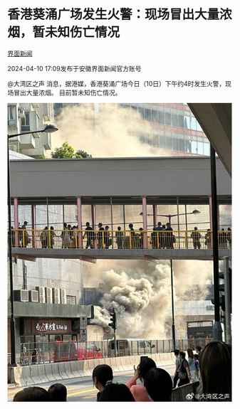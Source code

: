 # 香港葵涌广场发生火警：现场冒出大量浓烟，暂未知伤亡情况

[](https://news.qq.com/omn/author/8QMc3HhU640dvD%2Fd)

[界面新闻](https://news.qq.com/omn/author/8QMc3HhU640dvD%2Fd)

2024-04-10 17:09发布于安徽界面新闻官方账号

@大湾区之声 消息，据港媒，香港葵涌广场今日（10日）下午约4时发生火警，现场冒出大量浓烟。 目前暂未知伤亡情况。 ​​​

![dfed0f2c1536fcd4f64809ed0461a6ae.jpg](https://raw.githubusercontent.com/qqhsx/qqnews_image/main/2024/04/10/香港葵涌广场发生火警：现场冒出大量浓烟，暂未知伤亡情况/dfed0f2c1536fcd4f64809ed0461a6ae.jpg)

